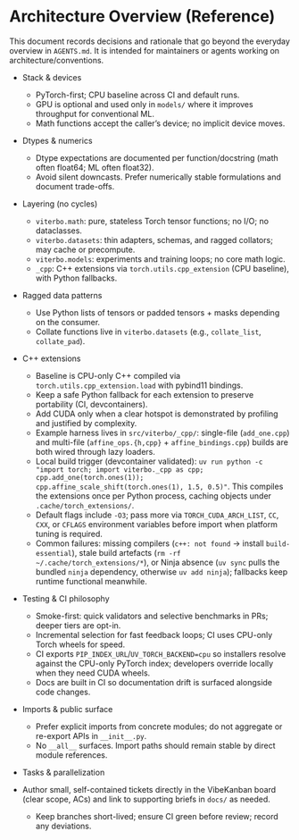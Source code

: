 # Architecture Overview (Reference)

This document records decisions and rationale that go beyond the everyday overview in `AGENTS.md`.
It is intended for maintainers or agents working on architecture/conventions.

- Stack & devices
  - PyTorch-first; CPU baseline across CI and default runs.
  - GPU is optional and used only in `models/` where it improves throughput for conventional ML.
  - Math functions accept the caller’s device; no implicit device moves.

- Dtypes & numerics
  - Dtype expectations are documented per function/docstring (math often float64; ML often float32).
  - Avoid silent downcasts. Prefer numerically stable formulations and document trade-offs.

- Layering (no cycles)
  - `viterbo.math`: pure, stateless Torch tensor functions; no I/O; no dataclasses.
  - `viterbo.datasets`: thin adapters, schemas, and ragged collators; may cache or precompute.
  - `viterbo.models`: experiments and training loops; no core math logic.
  - `_cpp`: C++ extensions via `torch.utils.cpp_extension` (CPU baseline), with Python fallbacks.

- Ragged data patterns
  - Use Python lists of tensors or padded tensors + masks depending on the consumer.
  - Collate functions live in `viterbo.datasets` (e.g., `collate_list`, `collate_pad`).

- C++ extensions
  - Baseline is CPU-only C++ compiled via `torch.utils.cpp_extension.load` with pybind11 bindings.
  - Keep a safe Python fallback for each extension to preserve portability (CI, devcontainers).
  - Add CUDA only when a clear hotspot is demonstrated by profiling and justified by complexity.
  - Example harness lives in `src/viterbo/_cpp/`: single-file (`add_one.cpp`) and multi-file (`affine_ops.{h,cpp}` + `affine_bindings.cpp`) builds are both wired through lazy loaders.
  - Local build trigger (devcontainer validated): `uv run python -c "import torch; import viterbo._cpp as cpp; cpp.add_one(torch.ones(1)); cpp.affine_scale_shift(torch.ones(1), 1.5, 0.5)"`. This compiles the extensions once per Python process, caching objects under `.cache/torch_extensions/`.
  - Default flags include `-O3`; pass more via `TORCH_CUDA_ARCH_LIST`, `CC`, `CXX`, or `CFLAGS` environment variables before import when platform tuning is required.
  - Common failures: missing compilers (`c++: not found` → install `build-essential`), stale build artefacts (`rm -rf ~/.cache/torch_extensions/*`), or Ninja absence (`uv sync` pulls the bundled `ninja` dependency, otherwise `uv add ninja`); fallbacks keep runtime functional meanwhile.

- Testing & CI philosophy
  - Smoke-first: quick validators and selective benchmarks in PRs; deeper tiers are opt-in.
  - Incremental selection for fast feedback loops; CI uses CPU-only Torch wheels for speed.
  - CI exports `PIP_INDEX_URL`/`UV_TORCH_BACKEND=cpu` so installers resolve against the CPU-only PyTorch index; developers override locally when they need CUDA wheels.
  - Docs are built in CI so documentation drift is surfaced alongside code changes.

- Imports & public surface
  - Prefer explicit imports from concrete modules; do not aggregate or re-export APIs in `__init__.py`.
  - No `__all__` surfaces. Import paths should remain stable by direct module references.

- Tasks & parallelization
- Author small, self-contained tickets directly in the VibeKanban board (clear scope, ACs) and link to supporting briefs in `docs/` as needed.
  - Keep branches short-lived; ensure CI green before review; record any deviations.
